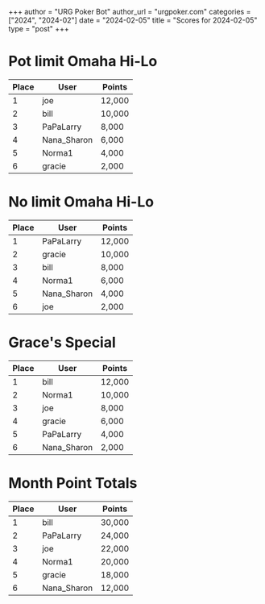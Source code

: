 +++
author = "URG Poker Bot"
author_url = "urgpoker.com"
categories = ["2024", "2024-02"]
date = "2024-02-05"
title = "Scores for 2024-02-05"
type = "post"
+++
# Pot limit Omaha Hi-Lo

| Place | User | Points |
|-------|------|--------|
| 1 | joe | 12,000 |
| 2 | bill | 10,000 |
| 3 | PaPaLarry | 8,000 |
| 4 | Nana_Sharon | 6,000 |
| 5 | Norma1 | 4,000 |
| 6 | gracie | 2,000 |

# No limit Omaha Hi-Lo

| Place | User | Points |
|-------|------|--------|
| 1 | PaPaLarry | 12,000 |
| 2 | gracie | 10,000 |
| 3 | bill | 8,000 |
| 4 | Norma1 | 6,000 |
| 5 | Nana_Sharon | 4,000 |
| 6 | joe | 2,000 |

# Grace's Special

| Place | User | Points |
|-------|------|--------|
| 1 | bill | 12,000 |
| 2 | Norma1 | 10,000 |
| 3 | joe | 8,000 |
| 4 | gracie | 6,000 |
| 5 | PaPaLarry | 4,000 |
| 6 | Nana_Sharon | 2,000 |

# Month Point Totals

| Place | User | Points |
|-------|------|--------|
| 1 | bill | 30,000 |
| 2 | PaPaLarry | 24,000 |
| 3 | joe | 22,000 |
| 4 | Norma1 | 20,000 |
| 5 | gracie | 18,000 |
| 6 | Nana_Sharon | 12,000 |
